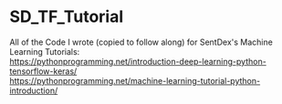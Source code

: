 # SD_TF_Tutorial
All of the Code I wrote (copied to follow along) for SentDex's Machine Learning Tutorials:<br />
https://pythonprogramming.net/introduction-deep-learning-python-tensorflow-keras/ <br />
https://pythonprogramming.net/machine-learning-tutorial-python-introduction/ <br />
